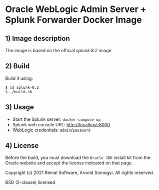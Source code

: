 # Oracle WebLogic Admin Server + Splunk Forwarder Docker Image

## 1) Image description
The image is based on the official _splunk:8.2_ image.

## 2) Build
Build it using:
~~~
$ cd splunk-8.2
$ ./build.sh
~~~

## 3) Usage
* Start the Splunk server: `docker-compose up`
* Splunk web console URL: [http://localhost:8000](http://localhost:8000)
* WebLogic credentials: `admin`/`password`

## 4) License
Before the build, you must download the `Oracle JDK` install kit from the Oracle website and accept the license indicated on that page.

Copyright (c) 2021 Remal Software, Arnold Somogyi. All rights reserved.

BSD (2-clause) licensed
